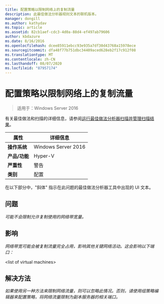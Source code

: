 ```yaml
---
title: 配置策略以限制网络上的复制流量
description: 此最佳做法分析器规则文本的联机版本。
manager: dongill
ms.author: kathydav
ms.topic: article
ms.assetid: 82cb1aef-cdc3-4d0a-88d4-ef497ab79606
author: kbdazure
ms.date: 8/16/2016
ms.openlocfilehash: dcee85911ebcc93e935a7df30d43768a15978ece
ms.sourcegitcommit: dfa48f77b751dbc34409aced628eb2f17c912f08
ms.translationtype: MT
ms.contentlocale: zh-CN
ms.lasthandoff: 08/07/2020
ms.locfileid: "87957174"
---
```

# <a name="configure-a-policy-to-throttle-the-replication-traffic-on-the-network"></a>配置策略以限制网络上的复制流量

>适用于：Windows Server 2016

有关最佳做法和扫描的详细信息，请参阅[运行最佳做法分析器扫描并管理扫描结果](https://go.microsoft.com/fwlink/p/?LinkID=223177)。

|属性|详细信息|
|-|-|
|**操作系统**|Windows Server 2016|
|**产品/功能**|Hyper-V|
|**严重性**|警告|
|**类别**|配置|

在以下部分中，"斜体" 指示在此问题的最佳做法分析器工具中出现的 UI 文本。

## <a name="issue"></a>问题
*可能不会限制允许复制使用的网络带宽量。*

## <a name="impact"></a>影响
*网络带宽可能会被复制流量完全占用，影响其他关键网络活动。这会影响以下端口：*

\<list of virtual machines>

## <a name="resolution"></a>解决方法
*如果使用另一种方法来限制网络流量，则可以忽略此情况。否则，请使用组策略编辑器来配置策略，将网络流量限制为副本服务器的相关端口。*




